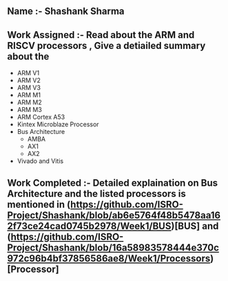 ## Name :- Shashank Sharma 

## Work Assigned :- Read about the ARM and RISCV processors , Give a detiailed summary about the
- ARM V1
- ARM V2
- ARM V3 
- ARM M1
- ARM M2
- ARM M3
- ARM Cortex A53
- Kintex Microblaze Processor
- Bus Architecture
  - AMBA
  - AX1
  - AX2
- Vivado and Vitis 


## Work Completed :- Detailed explaination on Bus Architecture and the listed processors is mentioned in (https://github.com/ISRO-Project/Shashank/blob/ab6e5764f48b5478aa162f73ce24cad0745b2978/Week1/BUS)[BUS] and (https://github.com/ISRO-Project/Shashank/blob/16a58983578444e370c972c96b4bf37856586ae8/Week1/Processors)[Processor]
